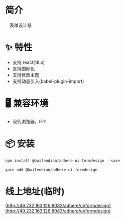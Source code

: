# 简介
&ensp;&ensp;表单设计器

# ✨ 特性
- 支持 react(18.x)
- 支持国际化
- 支持修改主题
- 支持动态引入(babel-plugin-import)

# 🖥 兼容环境
- 现代浏览器，IE11

# 📦 安装
```javascript
npm install @baifendian/adhere-ui-formdesign --save
``` 

```javascript
yarn add @baifendian/adhere-ui-formdesign
```

# 线上地址(临时)
[http://49.232.163.126:8083/adhere/ui/formdesign](http://49.232.163.126:8083/adhere/ui/formdesign)
